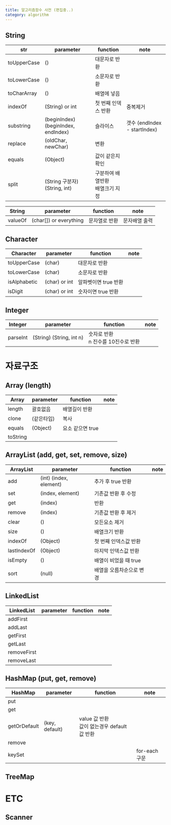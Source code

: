 ```yaml
---
title: 알고리즘함수 사전 (편집중..)
category: algorithm
---
```


## String 

| str         | parameter                           | function                             | note                         |
| ----------- | ----------------------------------- | ------------------------------------ | ---------------------------- |
| toUpperCase | ()                                  | 대문자로 반환                        |                              |
| toLowerCase | ()                                  | 소문자로 반환                        |                              |
| toCharArray | ()                                  | 배열에 넣음                          |                              |
| indexOf     | (String) or int                     | 첫 번째 인덱스 반환                  | 중복제거                     |
| substring   | (beginIndex) (beginIndex, endIndex) | 슬라이스                             | 갯수 (endIndex - startIndex) |
| replace     | (oldChar, newChar)                  | 변환                                 |                              |
| equals      | (Object)                            | 값이 같은지 확인                     |                              |
| split       | (String 구분자) (String, int)       | 구분하여 배열반환<br />배열크기 지정 |                              |

| String  | parameter              | function      | note          |
| ------- | ---------------------- | ------------- | ------------- |
| valueOf | (char[]) or everything | 문자열로 반환 | 문자배열 출력 |

## Character 

| Character    | parameter     | function             | note |
| ------------ | ------------- | -------------------- | ---- |
| toUpperCase  | (char)        | 대문자로 반환        |      |
| toLowerCase  | (char)        | 소문자로 반환        |      |
| isAlphabetic | (char) or int | 알파벳이면 true 반환 |      |
| isDigit      | (char) or int | 숫자이면 true 반환   |      |



## Integer

| Integer  | parameter                | function                                | note |
| -------- | ------------------------ | --------------------------------------- | ---- |
| parseInt | (String) (String, int n) | 숫자로 반환<br />n 진수를 10진수로 반환 |      |

# 자료구조 

## Array (length)

| Array    | parameter  | function         | note |
| -------- | ---------- | ---------------- | ---- |
| length   | 괄호없음   | 배열길이 반환    |      |
| clone    | (같은타입) | 복사             |      |
| equals   | (Object)   | 요소 같으면 true |      |
| toString |            |                  |      |

## ArrayList  (add, get, set, remove, size)

| ArrayList   | parameter              | function                 | note |
| ----------- | ---------------------- | ------------------------ | ---- |
| add         | (int) (index, element) | 추가 후 true 반환        |      |
| set         | (index, element)       | 기존값 반환 후 수정      |      |
| get         | (index)                | 반환                     |      |
| remove      | (index)                | 기존값 반환 후 제거      |      |
| clear       | ()                     | 모든요소 제거            |      |
| size        | ()                     | 배열크기 반환            |      |
| indexOf     | (Object)               | 첫 번째 인덱스값 반환    |      |
| lastIndexOf | (Object)               | 마지막 인덱스값 반환     |      |
| isEmpty     | ()                     | 배열이 비었을 때 true    |      |
| sort        | (null)                 | 배열을 오름차순으로 변경 |      |

## LinkedList 

| LinkedList  | parameter | function | note |
| ----------- | --------- | -------- | ---- |
| addFirst    |           |          |      |
| addLast     |           |          |      |
| getFirst    |           |          |      |
| getLast     |           |          |      |
| removeFirst |           |          |      |
| removeLast  |           |          |      |

## HashMap  (put, get, remove)

| HashMap      | parameter      | function                                         | note          |
| ------------ | -------------- | ------------------------------------------------ | ------------- |
| put          |                |                                                  |               |
| get          |                |                                                  |               |
| getOrDefault | (key, default) | value 값 반환<br />값이 없는경우 default 값 반환 |               |
| remove       |                |                                                  |               |
| keySet       |                |                                                  | for-each 구문 |

## TreeMap

# ETC

## Scanner

